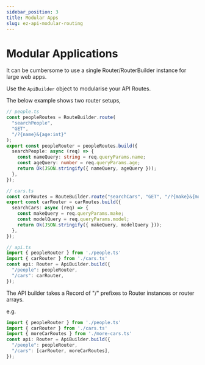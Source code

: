 ```yaml
---
sidebar_position: 3
title: Modular Apps
slug: ez-api-modular-routing
---
```


# Modular Applications

It can be cumbersome to use a single Router/RouterBuilder instance for large web apps.

Use the `ApiBuilder` object to modularise your API Routes.

The below example shows two router setups, 

```typescript
// people.ts
const peopleRoutes = RouteBuilder.route(
  "searchPeople",
  "GET",
  "/?{name}&{age:int}"
);
export const peopleRouter = peopleRoutes.build({
  searchPeople: async (req) => {
    const nameQuery: string = req.queryParams.name;
    const ageQuery: number = req.queryParams.age;
    return Ok(JSON.stringify({ nameQuery, ageQuery }));
  },
});

// cars.ts
const carRoutes = RouteBuilder.route("searchCars", "GET", "/?{make}&{model}");
export const carRouter = carRoutes.build({
  searchCars: async (req) => {
    const makeQuery = req.queryParams.make;
    const modelQuery = req.queryParams.model;
    return Ok(JSON.stringify({ makeQuery, modelQuery }));
  },
});

// api.ts
import { peopleRouter } from './people.ts'
import { carRouter } from './cars.ts'
const api: Router = ApiBuilder.build({
  "/people": peopleRouter,
  "/cars": carRouter,
});
```


The API builder takes a Record of "/" prefixes to Router instances or router arrays.

e.g.
```typescript
import { peopleRouter } from './people.ts'
import { carRouter } from './cars.ts'
import { moreCarRoutes } from './more-cars.ts'
const api: Router = ApiBuilder.build({
  "/people": peopleRouter,
  "/cars": [carRouter, moreCarRoutes],
});
